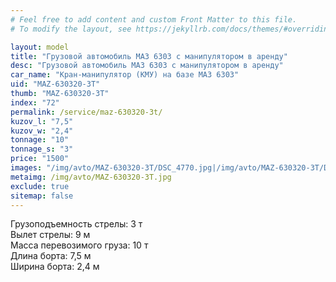 ```yaml
---
# Feel free to add content and custom Front Matter to this file.
# To modify the layout, see https://jekyllrb.com/docs/themes/#overriding-theme-defaults

layout: model
title: "Грузовой автомобиль МАЗ 6303 с манипулятором в аренду"
desc: "Грузовой автомобиль МАЗ 6303 с манипулятором в аренду"
car_name: "Кран-манипулятор (КМУ) на базе МАЗ 6303"
uid: "MAZ-630320-3T"
thumb: "MAZ-630320-3T"
index: "72"
permalink: /service/maz-630320-3t/
kuzov_l: "7,5"
kuzov_w: "2,4"
tonnage: "10"
tonnage_s: "3"
price: "1500"
images: "/img/avto/MAZ-630320-3T/DSC_4770.jpg|/img/avto/MAZ-630320-3T/DSC_4772.jpg|/img/avto/MAZ-630320-3T/DSC_4780.jpg"
metaimg: /img/avto/MAZ-630320-3T.jpg
exclude: true
sitemap: false
---
```


Грузоподъемность стрелы: 3 т  
Вылет стрелы: 9 м  
Масса перевозимого груза: 10 т  
Длина борта: 7,5 м  
Ширина борта: 2,4 м  